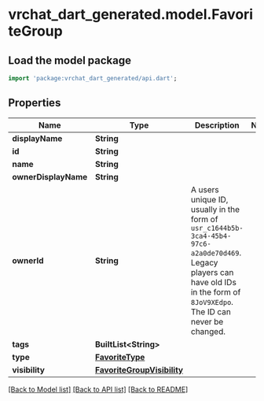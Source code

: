 # vrchat_dart_generated.model.FavoriteGroup

## Load the model package
```dart
import 'package:vrchat_dart_generated/api.dart';
```

## Properties
Name | Type | Description | Notes
------------ | ------------- | ------------- | -------------
**displayName** | **String** |  | 
**id** | **String** |  | 
**name** | **String** |  | 
**ownerDisplayName** | **String** |  | 
**ownerId** | **String** | A users unique ID, usually in the form of `usr_c1644b5b-3ca4-45b4-97c6-a2a0de70d469`. Legacy players can have old IDs in the form of `8JoV9XEdpo`. The ID can never be changed. | 
**tags** | **BuiltList&lt;String&gt;** |  | 
**type** | [**FavoriteType**](FavoriteType.md) |  | 
**visibility** | [**FavoriteGroupVisibility**](FavoriteGroupVisibility.md) |  | 

[[Back to Model list]](../README.md#documentation-for-models) [[Back to API list]](../README.md#documentation-for-api-endpoints) [[Back to README]](../README.md)


